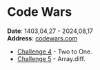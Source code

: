 # Code Wars
**Date**: 1403,04,27 - 2024,08,17<br>
**Address**: [codewars.com](https://www.codewars.com/)<br>

- [Challenge 4](https://github.com/amirhossein-github/teacher-khateri/blob/main/challenge/code_wars/challenges/two_to_one.js) - Two to One.
- [Challenge 5](https://github.com/amirhossein-github/teacher-khateri/blob/main/challenge/code_wars/challenges/array.diff.js) - Array.diff.